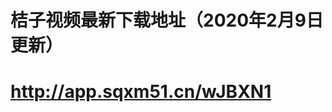 <a>桔子视频最新下载地址（2020年2月9日更新）</a>
================================================
<a>http://app.sqxm51.cn/wJBXN1</a>
================================================
